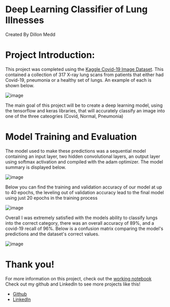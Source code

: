 # Deep Learning Classifier of Lung Illnesses

Created By Dillon Medd

# Project Introduction:
This project was completed using the [Kaggle Covid-19 Image Dataset](https://www.kaggle.com/pranavraikokte/covid19-image-dataset). This contained a collection of 317 X-ray lung scans from patients that either had Covid-19, pneumonia or a healthy set of lungs. An example of each is shown below.

![image](https://user-images.githubusercontent.com/79603572/148129908-c50780e5-2762-4293-9bc7-8f430587d87f.png)

The main goal of this project will be to create a deep learning model, using the tensorflow and keras libraries, that will accurately classify an image into one of the three cateogries (Covid, Normal, Pneumonia)

# Model Training and Evaluation

The model used to make these predictions was a sequential model containing an input layer, two hidden convolutional layers, an output layer using softmax activation and compiled with the adam optimizer. The model summary is displayed below.

![image](https://user-images.githubusercontent.com/79603572/148131437-53b81932-9a15-4d12-85b0-5e8be76f97ae.png)

Below you can find the training and validation accuracy of our model at up to 40 epochs, the leveling out of validation accuracy lead to the final model using just 20 epochs in the training process

![image](https://user-images.githubusercontent.com/79603572/148131819-85a9b2f8-26be-4fba-b02d-0969b0ef743f.png)

Overall I was extremely satisfied with the models ability to classify lungs into the correct category, there was an overall accuracy of 89%, and a covid-19 recall of 96%. Below is a confusion matrix comparing the model's predictions and the dataset's correct values.

![image](https://user-images.githubusercontent.com/79603572/148132076-c0426746-85ad-4f34-a418-5068ee6b08d2.png)

# Thank you!
For more information on this project, check out the [working notebook](https://github.com/dmedd98/covid_classification/blob/main/working_nb.ipynb)
Check out my github and LinkedIn to see more projects like this!
  - [Github](https://github.com/dmedd98)
  - [LinkedIn](https://www.linkedin.com/in/dillon-medd/)
     
